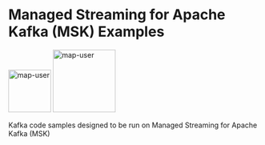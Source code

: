 # Managed Streaming for Apache Kafka (MSK) Examples

<img width="85" alt="map-user" src="https://img.shields.io/badge/views-109-green"> <img width="125" alt="map-user" src="https://img.shields.io/badge/unique visits-010-green">

Kafka code samples designed to be run on Managed Streaming for Apache Kafka (MSK)
